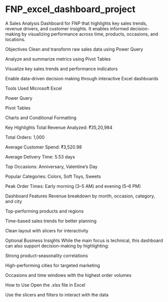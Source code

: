 # FNP_excel_dashboard_project
A Sales Analysis Dashboard for FNP that highlights key sales trends, revenue drivers, and customer insights. It enables informed decision-making by visualizing performance across time, products, occasions, and locations.

Objectives
Clean and transform raw sales data using Power Query

Analyze and summarize metrics using Pivot Tables

Visualize key sales trends and performance indicators

Enable data-driven decision making through interactive Excel dashboards

Tools Used
Microsoft Excel

Power Query

Pivot Tables

Charts and Conditional Formatting

Key Highlights
Total Revenue Analyzed: ₹35,20,984

Total Orders: 1,000

Average Customer Spend: ₹3,520.98

Average Delivery Time: 5.53 days

Top Occasions: Anniversary, Valentine’s Day

Popular Categories: Colors, Soft Toys, Sweets

Peak Order Times: Early morning (3–5 AM) and evening (5–6 PM)

Dashboard Features
Revenue breakdown by month, occasion, category, and city

Top-performing products and regions

Time-based sales trends for better planning

Clean layout with slicers for interactivity

Optional Business Insights
While the main focus is technical, this dashboard can also support decision-making by highlighting:

Strong product-seasonality correlations

High-performing cities for targeted marketing

Occasions and time windows with the highest order volumes

How to Use
Open the .xlsx file in Excel

Use the slicers and filters to interact with the data

